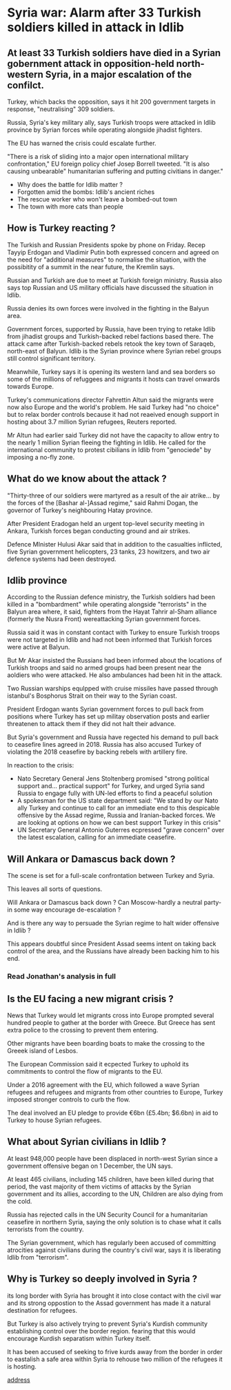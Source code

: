 # Syria war: Alarm after 33 Turkish soldiers killed in attack in Idlib

## At least 33 Turkish soldiers have died in a Syrian gobernment attack in opposition-held north-western Syria, in a major escalation of the confilct.

Turkey, which backs the opposition, says it hit 200 government targets in response, "neutralising" 309 soldiers.

Russia, Syria's key military ally, says Turkish troops were attacked in Idlib province by Syrian forces while operating alongside jihadist fighters.

The EU has warned the crisis could escalate further.

"There is a risk of sliding into a major open international military confrontation," EU foreign policy chief Josep Borrell tweeted. "It is also causing unbearable" humanitarian suffering and putting civitians in danger."

- Why does the battle for Idlib matter ?
- Forgotten amid the bombs: Idlib's ancient riches
- The rescue worker who won't leave a bombed-out town
- The town with more cats than people

## How is Turkey reacting ?

The Turkish and Russian Presidents spoke by phone on Friday. Recep Tayyip Erdogan and Vladimir Putin both expressed concern and agreed on the need for "additional measures" to normalise the situation, with the possibitity of a summit in the near future, the Kremlin says.

Russian and Turkish are due to meet at Turkish foreign ministry. Russia also says top Russian and US military officials have discussed the situation in Idlib.

Russia denies its own forces were involved in the fighting in the Balyun area.

Government forces, supported by Russia, have been trying to retake Idlib from jihadist groups and Turkish-backed rebel factions based there. The attack came after Turkish-backed rebels retook the key town of Saraqeb, north-east of Balyun. Idlib is the Syrian province where Syrian rebel groups still control significant territory.

Meanwhile, Turkey says it is opening its western land and sea borders so some of the millions of refuggees and migrants it hosts can travel onwards towards Europe.

Turkey's communications director Fahrettin Altun said the migrants were now also Europe and the world's problem. He said Turkey had "no choice" but to relax border controls because it had not reaeived enough support in hosting about 3.7 million Syrian refugees, Reuters reported.

Mr Altun had earlier said Turkey did not have the capacity to allow entry to the nearly 1 million Syrian fleeing the fighting in Idlib. He called for the international community to protest cibilians in Idlib from "genociede" by imposing a no-fly zone.

## What do we know about the attack ?

"Thirty-three of our soldiers were martyred as a result of the air atrike... by the forces of the [Bashar al-]Assad regime," said Rahmi Dogan, the governor of Turkey's neighbouring Hatay province.

After President Eradogan held an urgent top-level security meeting in Ankara, Turkish forces began conducting ground and air strikes.

Defence MInister Hulusi Akar said that in addition to the casualties inflicted, five Syrian government helicopters, 23 tanks, 23 howitzers, and two air defence systems had been destroyed.

## Idlib province

According to the Russian defence ministry, the Turkish soldiers had been killed in a "bombardment" while operating alongside "terrorists" in the Balyun area where, it said, fighters from the Hayat Tahrir al-Sham alliance (formerly the Nusra Front) wereattacking Syrian government forces.

Russia said it was in constant contact with Turkey to  ensure Turkish troops were not targeted in Idlib and had not been informed that Turkish forces were active at Balyun.

But Mr Akar insisted the Russians had been informed about the locations of Turkish troops and said no armed groups had been present near the aoldiers who were attacked. He also ambulances had been hit in the attack.

Two Russian warships equlpped with cruise missiles have passed through istanbul's Bosphorus Strait on their way to the Syrian coast.

President Erdogan wants Syrian government forces to pull back from positions where Turkey has set up militay observation posts and earlier threatenen to attack them if they did not halt their advance.

But Syria's government and Russia have regected his demand to pull back to ceasefire lines agreed in 2018. Russia has also accused Turkey of violating the 2018 ceasefire by backing rebels with artillery fire.

In reaction to the crisis:

- Nato Secretary General Jens Stoltenberg promised "strong political support and... practical support" for Turkey, and urged Syria sand Russia to engage fully with UN-led efforts to find a peaceful solution
- A spokesman for the US state department said: "We stand by our Nato ally Turkey and continue to call for an immediate end to this despicable offensive by the Assad regime, Russia and Iranian-backed forces. We are looking at options on how we can best support Turkey in this crisis"
- UN Secretary General Antonio Guterres ecpressed "grave concern" over the latest escalation, calling for an immediate ceasefire.

## Will Ankara or Damascus back down ?

The scene is set for a full-scale confrontation between Turkey and Syria.

This leaves all sorts of questions.

Will Ankara or Damascus back down ? Can Moscow-hardly a neutral party-in some way encourage de-escalation ?

And is there any way to persuade the Syrian regime to halt wider offensive in Idlib ?

This appears doubtful since President Assad seems intent on taking back control of the area, and the Russians have already been backing him to his end.

### Read Jonathan's analysis in full

## Is the EU facing a new migrant crisis ?

News that Turkey would let migrants cross into Europe prompted several hundred people to gather at the border with Greece. But Greece has sent extra police to the crossing to prevent them entering.

Other migrants have been boarding boats to make the crossing to the Greeek island of Lesbos.

The European Commission said it ecpected Turkey to uphold its commitments to control the flow of migrants to the EU.

Under a 2016 agreement with the EU, which followed a wave Syrian refugees and refugees and migrants from other countries to Europe, Turkey imposed stronger controls to curb the flow.

The deal involved an EU pledge to provide €6bn (£5.4bn; $6.6bn) in aid to Turkey to house Syrian refugees.

## What about Syrian civilians in Idlib ?

At least 948,000 people have been displaced in north-west Syrian since a government offensive began on 1 December, the UN says.

At least 465 civilians, including 145 children, have been killed during that period, the vast majority of them victims of attacks by the Syrian government and its allies, according to the UN, Children are also dying from the cold.

Russia has rejected calls in the UN Security Council for a humanitarian ceasefire in northern Syria, saying the only solution is to chase what it calls terrorists from the country.

The Syrian government, which has regularly been accused of committing atrocities against civilians during the country's civil war, says it is liberating Idlib from "terrorism".

## Why is Turkey so deeply involved in Syria ?

its long border with Syria has brought it into close contact with the civil war and its strong oppostion to the Assad government has made it a natural destination for refugees.

But Turkey is also actively trying to prevent Syria's Kurdish community establishing control over the border region. fearing that this would encourage Kurdish separatism within Turkey itself.

It has been accused of seeking to frive kurds away from the border in order to eastalish a safe area within Syria to rehouse two million of the refugees it is hosting.


[address](https://www.bbc.com/news/world-middle-east-51667717)

